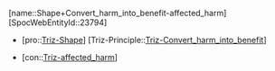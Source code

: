 ﻿---
type: TrizContradiction
aliases:
- Shape+Convert_harm_into_benefit-affected_harm
license: CC BY-SA 4.0
copyright: https://github.com/SpocWeb
IsDeleted: false
IsReadOnly: false
Confidential: public
tags: 
- Triz/Contradiction
---
[name::Shape+Convert_harm_into_benefit-affected_harm]
[SpocWebEntityId::23794]
+ [pro::[Triz-Shape](tech/Triz/Parameter/Triz-Shape.md)]
[Triz-Principle::[Triz-Convert_harm_into_benefit](tech/Triz/Principle/Triz-Convert_harm_into_benefit.md)]
- [con::[Triz-affected_harm](tech/Triz/Parameter/Triz-affected_harm.md)]

